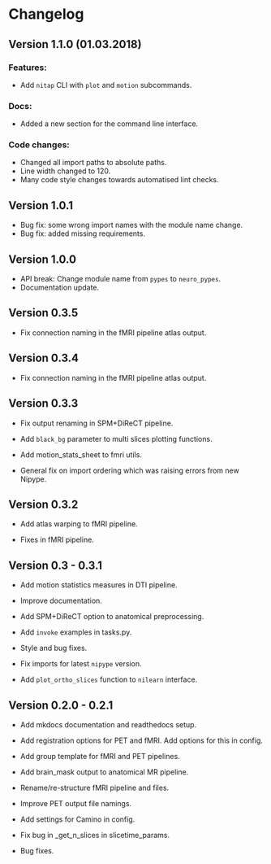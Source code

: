 Changelog
=========

Version 1.1.0 (01.03.2018)
--------------------------

### Features:

- Add `nitap` CLI with `plot` and `motion` subcommands.


### Docs:

- Added a new section for the command line interface.


### Code changes:

- Changed all import paths to absolute paths.
- Line width changed to 120.
- Many code style changes towards automatised lint checks.


Version 1.0.1
-------------

- Bug fix: some wrong import names with the module name change.
- Bug fix: added missing requirements.


Version 1.0.0
-------------

- API break: Change module name from `pypes` to `neuro_pypes`.
- Documentation update.


Version 0.3.5
-------------

- Fix connection naming in the fMRI pipeline atlas output.


Version 0.3.4
-------------

- Fix connection naming in the fMRI pipeline atlas output.


Version 0.3.3
-------------

- Fix output renaming in SPM+DiReCT pipeline.

- Add `black_bg` parameter to multi slices plotting functions.

- Add motion_stats_sheet to fmri utils.

- General fix on import ordering which was raising errors from new Nipype.

Version 0.3.2
-------------

- Add atlas warping to fMRI pipeline.

- Fixes in fMRI pipeline.

Version 0.3 - 0.3.1
-------------------
- Add motion statistics measures in DTI pipeline.

- Improve documentation.

- Add SPM+DiReCT option to anatomical preprocessing.

- Add `invoke` examples in tasks.py.

- Style and bug fixes.

- Fix imports for latest `nipype` version.

- Add `plot_ortho_slices` function to `nilearn` interface.


Version 0.2.0 - 0.2.1
---------------------
- Add mkdocs documentation and readthedocs setup.

- Add registration options for PET and fMRI. Add options for this in config.

- Add group template for fMRI and PET pipelines.

- Add brain_mask output to anatomical MR pipeline.

- Rename/re-structure fMRI pipeline and files.

- Improve PET output file namings.

- Add settings for Camino in config.

- Fix bug in _get_n_slices in slicetime_params.

- Bug fixes.
